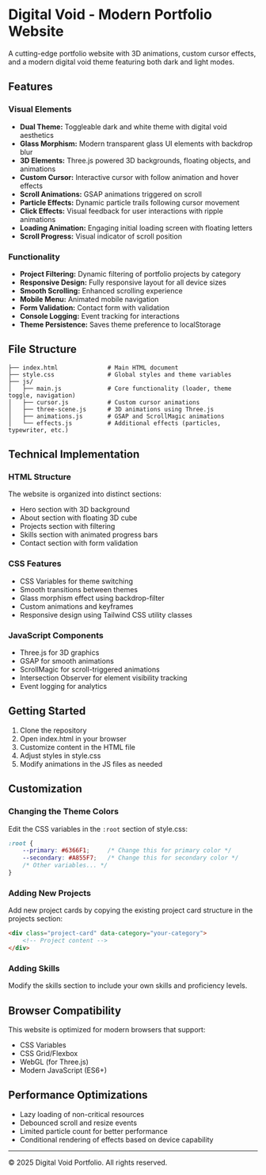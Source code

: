 # Digital Void - Modern Portfolio Website

A cutting-edge portfolio website with 3D animations, custom cursor effects, and a modern digital void theme featuring both dark and light modes.

## Features

### Visual Elements
- **Dual Theme:** Toggleable dark and white theme with digital void aesthetics
- **Glass Morphism:** Modern transparent glass UI elements with backdrop blur
- **3D Elements:** Three.js powered 3D backgrounds, floating objects, and animations
- **Custom Cursor:** Interactive cursor with follow animation and hover effects
- **Scroll Animations:** GSAP animations triggered on scroll
- **Particle Effects:** Dynamic particle trails following cursor movement
- **Click Effects:** Visual feedback for user interactions with ripple animations
- **Loading Animation:** Engaging initial loading screen with floating letters
- **Scroll Progress:** Visual indicator of scroll position

### Functionality
- **Project Filtering:** Dynamic filtering of portfolio projects by category
- **Responsive Design:** Fully responsive layout for all device sizes
- **Smooth Scrolling:** Enhanced scrolling experience
- **Mobile Menu:** Animated mobile navigation
- **Form Validation:** Contact form with validation
- **Console Logging:** Event tracking for interactions
- **Theme Persistence:** Saves theme preference to localStorage

## File Structure

```
├── index.html              # Main HTML document
├── style.css               # Global styles and theme variables
├── js/
│   ├── main.js             # Core functionality (loader, theme toggle, navigation)
│   ├── cursor.js           # Custom cursor animations
│   ├── three-scene.js      # 3D animations using Three.js
│   ├── animations.js       # GSAP and ScrollMagic animations
│   └── effects.js          # Additional effects (particles, typewriter, etc.)
```

## Technical Implementation

### HTML Structure
The website is organized into distinct sections:
- Hero section with 3D background
- About section with floating 3D cube
- Projects section with filtering
- Skills section with animated progress bars
- Contact section with form validation

### CSS Features
- CSS Variables for theme switching
- Smooth transitions between themes
- Glass morphism effect using backdrop-filter
- Custom animations and keyframes
- Responsive design using Tailwind CSS utility classes

### JavaScript Components
- Three.js for 3D graphics
- GSAP for smooth animations
- ScrollMagic for scroll-triggered animations
- Intersection Observer for element visibility tracking
- Event logging for analytics

## Getting Started

1. Clone the repository
2. Open index.html in your browser
3. Customize content in the HTML file
4. Adjust styles in style.css
5. Modify animations in the JS files as needed

## Customization

### Changing the Theme Colors
Edit the CSS variables in the `:root` section of style.css:

```css
:root {
    --primary: #6366F1;     /* Change this for primary color */
    --secondary: #A855F7;   /* Change this for secondary color */
    /* Other variables... */
}
```

### Adding New Projects
Add new project cards by copying the existing project card structure in the projects section:

```html
<div class="project-card" data-category="your-category">
    <!-- Project content -->
</div>
```

### Adding Skills
Modify the skills section to include your own skills and proficiency levels.

## Browser Compatibility

This website is optimized for modern browsers that support:
- CSS Variables
- CSS Grid/Flexbox
- WebGL (for Three.js)
- Modern JavaScript (ES6+)

## Performance Optimizations

- Lazy loading of non-critical resources
- Debounced scroll and resize events
- Limited particle count for better performance
- Conditional rendering of effects based on device capability

---

&copy; 2025 Digital Void Portfolio. All rights reserved.